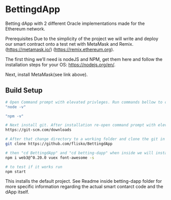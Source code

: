 # BettingdApp
Betting dApp with 2 different Oracle implementations made for the Ethereum network.

Prerequisites
Due to the simplicity of the project we will write and deploy our smart contract onto a test net with MetaMask and Remix.
(https://metamask.io/)
(https://remix.ethereum.org).

The first thing we’ll need is nodeJS and NPM, get them here and follow the installation steps for your OS: https://nodejs.org/en/.

Next, install MetaMask(see link above).

## Build Setup

``` bash
# Open Command prompt with elevated privleges. Run commands bellow to check if NodeJS and NPM are installed correctly.
"node -v"

"npm -v"

# Next install git. After installation re-open command prompt with elevated privleges
https://git-scm.com/downloads

# After that change directory to a working folder and clone the git in command prompt with 
git clone https://github.com/flisko/BettingdApp

# then "cd BettingdApp" and "cd betting-dapp" when inside we will install web3 and vuex font awesome 
npm i web3@^0.20.0 vuex font-awesome -s

# to test if it works run
npm start
```
This installs the default project. See Readme inside betting-dapp folder for more specific information regarding the actual smart contarct code and the dApp itself.
